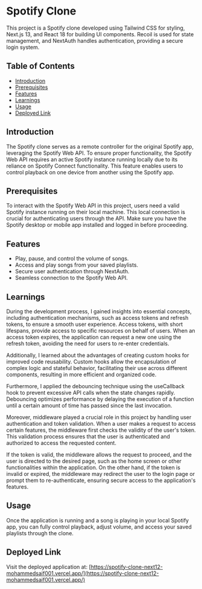# Spotify Clone

This project is a Spotify clone developed using Tailwind CSS for styling, Next.js 13, and React 18 for building UI components. Recoil is used for state management, and NextAuth handles authentication, providing a secure login system.

## Table of Contents
- [Introduction](#introduction)
- [Prerequisites](#prerequisites)
- [Features](#features)
- [Learnings](#learnings)
- [Usage](#usage)
- [Deployed Link](#deployed-link)

## Introduction
The Spotify clone serves as a remote controller for the original Spotify app, leveraging the Spotify Web API. To ensure proper functionality, the Spotify Web API requires an active Spotify instance running locally due to its reliance on Spotify Connect functionality. This feature enables users to control playback on one device from another using the Spotify app.

## Prerequisites
To interact with the Spotify Web API in this project, users need a valid Spotify instance running on their local machine. This local connection is crucial for authenticating users through the API. Make sure you have the Spotify desktop or mobile app installed and logged in before proceeding.

## Features
- Play, pause, and control the volume of songs.
- Access and play songs from your saved playlists.
- Secure user authentication through NextAuth.
- Seamless connection to the Spotify Web API.

## Learnings
During the development process, I gained insights into essential concepts, including authentication mechanisms, such as access tokens and refresh tokens, to ensure a smooth user experience. Access tokens, with short lifespans, provide access to specific resources on behalf of users. When an access token expires, the application can request a new one using the refresh token, avoiding the need for users to re-enter credentials.

Additionally, I learned about the advantages of creating custom hooks for improved code reusability. Custom hooks allow the encapsulation of complex logic and stateful behavior, facilitating their use across different components, resulting in more efficient and organized code.

Furthermore, I applied the debouncing technique using the useCallback hook to prevent excessive API calls when the state changes rapidly. Debouncing optimizes performance by delaying the execution of a function until a certain amount of time has passed since the last invocation.

Moreover, middleware played a crucial role in this project by handling user authentication and token validation. When a user makes a request to access certain features, the middleware first checks the validity of the user's token. This validation process ensures that the user is authenticated and authorized to access the requested content.

If the token is valid, the middleware allows the request to proceed, and the user is directed to the desired page, such as the home screen or other functionalities within the application. On the other hand, if the token is invalid or expired, the middleware may redirect the user to the login page or prompt them to re-authenticate, ensuring secure access to the application's features.

## Usage
Once the application is running and a song is playing in your local Spotify app, you can fully control playback, adjust volume, and access your saved playlists through the clone.

## Deployed Link
Visit the deployed application at: [https://spotify-clone-next12-mohammedsaif001.vercel.app/](https://spotify-clone-next12-mohammedsaif001.vercel.app/)
